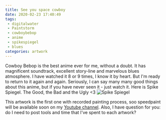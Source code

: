 ```yaml
---
title: See you space cowboy
date: 2020-02-23 17:40:49
tags:
 - digitalwater
 - Paintstorm
 - cowboybebop
 - anime
 - spikespiegel
 - blues
categories: artwork
---
```

Cowboy Bebop is the best anime ever for me, without a doubt. It has magnificent soundtrack, excellent story-line and marvelous blues atmosphere. I have watched it 8 or 9 times, I know it by heart. But I'm ready to return to it again and again. Seriously, I can say many many good things about this anime, but if you have never seen it - just watch it.
Here is Spike Spiegel. The Good, the Bad and the Ugly <3
![Spike Spiegel]()
<!-- more -->
This artwork is the first one with recorded painting process, soo speedpaint will be available soon on my [Youtube channel](https://www.youtube.com/channel/UCO3I5S1lU4W1sWMRzub01Aw).
Also, I have question for you: do I need to post tools and time that I've spent to each artwork?
